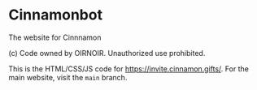 # Cinnamonbot
The website for Cinnnamon

(c) Code owned by OIRNOIR.
Unauthorized use prohibited.

This is the HTML/CSS/JS code for https://invite.cinnamon.gifts/.
For the main website, visit the `main` branch.
